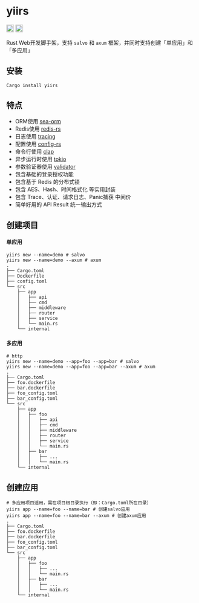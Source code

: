 # yiirs

[<img alt="crates.io" src="https://img.shields.io/crates/v/yiirs.svg?style=for-the-badge&color=fc8d62&logo=rust" height="20">](https://crates.io/crates/yiirs)
[<img alt="Apache 2.0 license" src="http://img.shields.io/badge/license-Apache%202.0-brightgreen.svg?style=for-the-badge" height="20">](http://opensource.org/licenses/apache2.0)

Rust Web开发脚手架，支持 `salvo` 和 `axum` 框架，并同时支持创建「单应用」和「多应用」

## 安装

```shell
Cargo install yiirs
```

## 特点

- ORM使用 [sea-orm](https://github.com/SeaQL/sea-orm)
- Redis使用 [redis-rs](https://github.com/redis-rs/redis-rs)
- 日志使用 [tracing](https://github.com/tokio-rs/tracing)
- 配置使用 [config-rs](https://github.com/mehcode/config-rs)
- 命令行使用 [clap](https://github.com/clap-rs/clap)
- 异步运行时使用 [tokio](https://github.com/tokio-rs/tokio)
- 参数验证器使用 [validator](https://github.com/Keats/validator)
- 包含基础的登录授权功能
- 包含基于 Redis 的分布式锁
- 包含 AES、Hash、时间格式化 等实用封装
- 包含 Trace、认证、请求日志、Panic捕获 中间价
- 简单好用的 API Result 统一输出方式

## 创建项目

#### 单应用

```shell
yiirs new --name=demo # salvo
yiirs new --name=demo --axum # axum
.
├── Cargo.toml
├── Dockerfile
├── config.toml
└── src
    ├── app
    │   ├── api
    │   ├── cmd
    │   ├── middleware
    │   ├── router
    │   ├── service
    │   └── main.rs
    └── internal
```

#### 多应用

```shell
# http
yiirs new --name=demo --app=foo --app=bar # salvo
yiirs new --name=demo --app=foo --app=bar --axum # axum
.
├── Cargo.toml
├── foo.dockerfile
├── bar.dockerfile
├── foo_config.toml
├── bar_config.toml
└── src
    ├── app
    │   ├── foo
    │   │   ├── api
    │   │   ├── cmd
    │   │   ├── middleware
    │   │   ├── router
    │   │   ├── service
    │   │   └── main.rs
    │   ├── bar
    │   │   ├── ...
    │   │   └── main.rs
    └── internal
```

## 创建应用

```shell
# 多应用项目适用，需在项目根目录执行（即：Cargo.toml所在目录）
yiirs app --name=foo --name=bar # 创建salvo应用
yiirs app --name=foo --name=bar --axum # 创建axum应用
.
├── Cargo.toml
├── foo.dockerfile
├── bar.dockerfile
├── foo_config.toml
├── bar_config.toml
└── src
    ├── app
    │   ├── foo
    │   │   ├── ...
    │   │   └── main.rs
    │   ├── bar
    │   │   ├── ...
    │   │   └── main.rs
    └── internal
```

